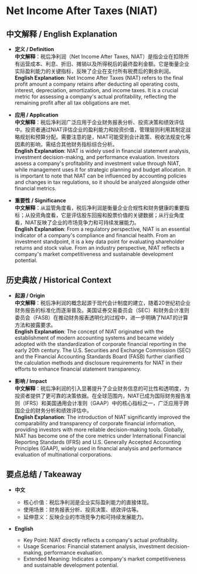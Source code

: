 # Net Income After Taxes (NIAT)

## 中文解释 / English Explanation

* **定义 / Definition**  
  **中文解释**：税后净利润（Net Income After Taxes, NIAT）是指企业在扣除所有运营成本、利息、折旧、摊销以及所得税后的最终盈利金额。它是衡量企业实际盈利能力的关键指标，反映了企业在支付所有税费后的剩余利润。  
  **English Explanation**: Net Income After Taxes (NIAT) refers to the final profit amount a company retains after deducting all operating costs, interest, depreciation, amortization, and income taxes. It is a crucial metric for assessing a company's actual profitability, reflecting the remaining profit after all tax obligations are met.

* **应用 / Application**  
  **中文解释**：税后净利润广泛应用于企业财务报表分析、投资决策和绩效评估中。投资者通过NIAT评估企业的盈利能力和投资价值，管理层则利用其制定战略规划和预算分配。需要注意的是，NIAT可能受到会计政策、税收法规变化等因素的影响，需结合其他财务指标综合分析。  
  **English Explanation**: NIAT is widely used in financial statement analysis, investment decision-making, and performance evaluation. Investors assess a company's profitability and investment value through NIAT, while management uses it for strategic planning and budget allocation. It is important to note that NIAT can be influenced by accounting policies and changes in tax regulations, so it should be analyzed alongside other financial metrics.

* **重要性 / Significance**  
  **中文解释**：从监管角度看，税后净利润是衡量企业合规性和财务健康的重要指标；从投资角度看，它是评估股东回报和股票价值的关键数据；从行业角度看，NIAT反映了企业的市场竞争力和可持续发展能力。  
  **English Explanation**: From a regulatory perspective, NIAT is an essential indicator of a company's compliance and financial health. From an investment standpoint, it is a key data point for evaluating shareholder returns and stock value. From an industry perspective, NIAT reflects a company's market competitiveness and sustainable development potential.

## 历史典故 / Historical Context

* **起源 / Origin**  
  **中文解释**：税后净利润的概念起源于现代会计制度的建立，随着20世纪初企业财务报告的标准化而逐渐普及。美国证券交易委员会（SEC）和财务会计准则委员会（FASB）在推动财务报表透明化的过程中，进一步明确了NIAT的计算方法和披露要求。  
  **English Explanation**: The concept of NIAT originated with the establishment of modern accounting systems and became widely adopted with the standardization of corporate financial reporting in the early 20th century. The U.S. Securities and Exchange Commission (SEC) and the Financial Accounting Standards Board (FASB) further clarified the calculation methods and disclosure requirements for NIAT in their efforts to enhance financial statement transparency.

* **影响 / Impact**  
  **中文解释**：税后净利润的引入显著提升了企业财务信息的可比性和透明度，为投资者提供了更可靠的决策依据。在全球范围内，NIAT已成为国际财务报告准则（IFRS）和美国通用会计准则（GAAP）中的核心指标之一，广泛应用于跨国企业的财务分析和绩效评估中。  
  **English Explanation**: The introduction of NIAT significantly improved the comparability and transparency of corporate financial information, providing investors with more reliable decision-making tools. Globally, NIAT has become one of the core metrics under International Financial Reporting Standards (IFRS) and U.S. Generally Accepted Accounting Principles (GAAP), widely used in financial analysis and performance evaluation of multinational corporations.

## 要点总结 / Takeaway

* **中文**  
  - 核心价值：税后净利润是企业实际盈利能力的直接体现。  
  - 使用场景：财务报表分析、投资决策、绩效评估等。  
  - 延伸意义：反映企业的市场竞争力和可持续发展能力。

* **English**  
  - Key Point: NIAT directly reflects a company's actual profitability.  
  - Usage Scenarios: Financial statement analysis, investment decision-making, performance evaluation.  
  - Extended Meaning: Indicates a company's market competitiveness and sustainable development potential.